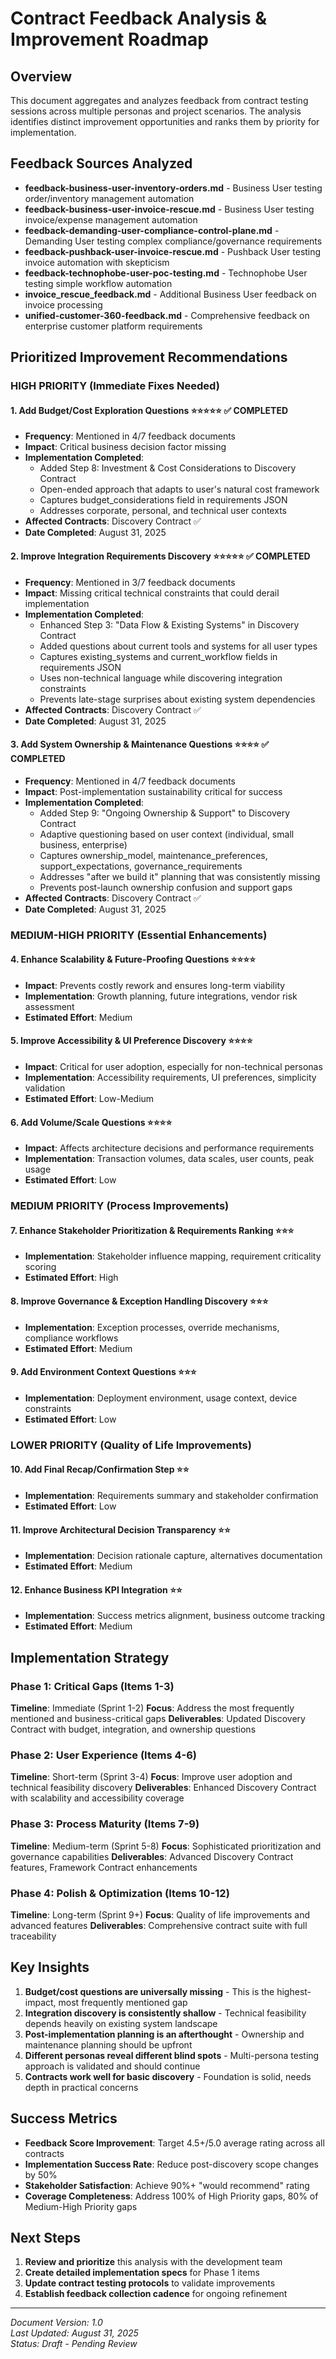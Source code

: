 # Contract Feedback Analysis & Improvement Roadmap

## Overview

This document aggregates and analyzes feedback from contract testing sessions across multiple personas and project scenarios. The analysis identifies distinct improvement opportunities and ranks them by priority for implementation.

## Feedback Sources Analyzed

- **feedback-business-user-inventory-orders.md** - Business User testing order/inventory management automation
- **feedback-business-user-invoice-rescue.md** - Business User testing invoice/expense management automation
- **feedback-demanding-user-compliance-control-plane.md** - Demanding User testing complex compliance/governance requirements
- **feedback-pushback-user-invoice-rescue.md** - Pushback User testing invoice automation with skepticism
- **feedback-technophobe-user-poc-testing.md** - Technophobe User testing simple workflow automation
- **invoice_rescue_feedback.md** - Additional Business User feedback on invoice processing
- **unified-customer-360-feedback.md** - Comprehensive feedback on enterprise customer platform requirements

## Prioritized Improvement Recommendations

### HIGH PRIORITY (Immediate Fixes Needed)

#### 1. Add Budget/Cost Exploration Questions ⭐⭐⭐⭐⭐ ✅ **COMPLETED**

- **Frequency**: Mentioned in 4/7 feedback documents
- **Impact**: Critical business decision factor missing
- **Implementation Completed**:
  - Added Step 8: Investment & Cost Considerations to Discovery Contract
  - Open-ended approach that adapts to user's natural cost framework
  - Captures budget_considerations field in requirements JSON
  - Addresses corporate, personal, and technical user contexts
- **Affected Contracts**: Discovery Contract ✅
- **Date Completed**: August 31, 2025

#### 2. Improve Integration Requirements Discovery ⭐⭐⭐⭐⭐ ✅ **COMPLETED**

- **Frequency**: Mentioned in 3/7 feedback documents
- **Impact**: Missing critical technical constraints that could derail implementation
- **Implementation Completed**:
  - Enhanced Step 3: "Data Flow & Existing Systems" in Discovery Contract
  - Added questions about current tools and systems for all user types
  - Captures existing_systems and current_workflow fields in requirements JSON
  - Uses non-technical language while discovering integration constraints
  - Prevents late-stage surprises about existing system dependencies
- **Affected Contracts**: Discovery Contract ✅
- **Date Completed**: August 31, 2025

#### 3. Add System Ownership & Maintenance Questions ⭐⭐⭐⭐ ✅ **COMPLETED**

- **Frequency**: Mentioned in 4/7 feedback documents
- **Impact**: Post-implementation sustainability critical for success
- **Implementation Completed**:
  - Added Step 9: "Ongoing Ownership & Support" to Discovery Contract
  - Adaptive questioning based on user context (individual, small business, enterprise)
  - Captures ownership_model, maintenance_preferences, support_expectations, governance_requirements
  - Addresses "after we build it" planning that was consistently missing
  - Prevents post-launch ownership confusion and support gaps
- **Affected Contracts**: Discovery Contract ✅
- **Date Completed**: August 31, 2025

### MEDIUM-HIGH PRIORITY (Essential Enhancements)

#### 4. Enhance Scalability & Future-Proofing Questions ⭐⭐⭐⭐

- **Impact**: Prevents costly rework and ensures long-term viability
- **Implementation**: Growth planning, future integrations, vendor risk assessment
- **Estimated Effort**: Medium

#### 5. Improve Accessibility & UI Preference Discovery ⭐⭐⭐⭐

- **Impact**: Critical for user adoption, especially for non-technical personas
- **Implementation**: Accessibility requirements, UI preferences, simplicity validation
- **Estimated Effort**: Low-Medium

#### 6. Add Volume/Scale Questions ⭐⭐⭐⭐

- **Impact**: Affects architecture decisions and performance requirements
- **Implementation**: Transaction volumes, data scales, user counts, peak usage
- **Estimated Effort**: Low

### MEDIUM PRIORITY (Process Improvements)

#### 7. Enhance Stakeholder Prioritization & Requirements Ranking ⭐⭐⭐

- **Implementation**: Stakeholder influence mapping, requirement criticality scoring
- **Estimated Effort**: High

#### 8. Improve Governance & Exception Handling Discovery ⭐⭐⭐

- **Implementation**: Exception processes, override mechanisms, compliance workflows
- **Estimated Effort**: Medium

#### 9. Add Environment Context Questions ⭐⭐⭐

- **Implementation**: Deployment environment, usage context, device constraints
- **Estimated Effort**: Low

### LOWER PRIORITY (Quality of Life Improvements)

#### 10. Add Final Recap/Confirmation Step ⭐⭐

- **Implementation**: Requirements summary and stakeholder confirmation
- **Estimated Effort**: Low

#### 11. Improve Architectural Decision Transparency ⭐⭐

- **Implementation**: Decision rationale capture, alternatives documentation
- **Estimated Effort**: Medium

#### 12. Enhance Business KPI Integration ⭐⭐

- **Implementation**: Success metrics alignment, business outcome tracking
- **Estimated Effort**: Medium

## Implementation Strategy

### Phase 1: Critical Gaps (Items 1-3)

**Timeline**: Immediate (Sprint 1-2)
**Focus**: Address the most frequently mentioned and business-critical gaps
**Deliverables**: Updated Discovery Contract with budget, integration, and ownership questions

### Phase 2: User Experience (Items 4-6)

**Timeline**: Short-term (Sprint 3-4)
**Focus**: Improve user adoption and technical feasibility discovery
**Deliverables**: Enhanced Discovery Contract with scalability and accessibility coverage

### Phase 3: Process Maturity (Items 7-9)

**Timeline**: Medium-term (Sprint 5-8)
**Focus**: Sophisticated prioritization and governance capabilities
**Deliverables**: Advanced Discovery Contract features, Framework Contract enhancements

### Phase 4: Polish & Optimization (Items 10-12)

**Timeline**: Long-term (Sprint 9+)
**Focus**: Quality of life improvements and advanced features
**Deliverables**: Comprehensive contract suite with full traceability

## Key Insights

1. **Budget/cost questions are universally missing** - This is the highest-impact, most frequently mentioned gap
2. **Integration discovery is consistently shallow** - Technical feasibility depends heavily on existing system landscape
3. **Post-implementation planning is an afterthought** - Ownership and maintenance planning should be upfront
4. **Different personas reveal different blind spots** - Multi-persona testing approach is validated and should continue
5. **Contracts work well for basic discovery** - Foundation is solid, needs depth in practical concerns

## Success Metrics

- **Feedback Score Improvement**: Target 4.5+/5.0 average rating across all contracts
- **Implementation Success Rate**: Reduce post-discovery scope changes by 50%
- **Stakeholder Satisfaction**: Achieve 90%+ "would recommend" rating
- **Coverage Completeness**: Address 100% of High Priority gaps, 80% of Medium-High Priority gaps

## Next Steps

1. **Review and prioritize** this analysis with the development team
2. **Create detailed implementation specs** for Phase 1 items
3. **Update contract testing protocols** to validate improvements
4. **Establish feedback collection cadence** for ongoing refinement

---

_Document Version: 1.0_  
_Last Updated: August 31, 2025_  
_Status: Draft - Pending Review_
